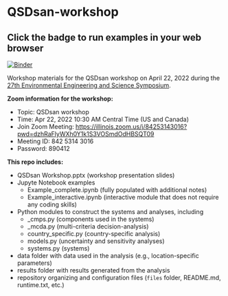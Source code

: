 # QSDsan-workshop

**Click the badge to run examples in your web browser**
---
[![Binder](https://mybinder.org/badge_logo.svg)](https://mybinder.org/v2/gh/QSD-group/QSDsan-workshop/main)

Workshop materials for the QSDsan workshop on April 22, 2022 during the [27th Environmental Engineering and Science Symposium](https://publish.illinois.edu/2022-environmentalsymposium/).

**Zoom information for the workshop:**
- Topic: QSDsan workshop
- Time: Apr 22, 2022 10:30 AM Central Time (US and Canada)
- Join Zoom Meeting: https://illinois.zoom.us/j/84253143016?pwd=dzhRaFlyWXh0Y1k1S3VOSmdOdHBSQT09
- Meeting ID: 842 5314 3016
- Password: 890412

**This repo includes:**
- QSDsan Workshop.pptx (workshop presentation slides)
- Jupyte Notebook examples
    - Example_complete.ipynb (fully populated with additional notes)
    - Example_interactive.ipynb (interactive module that does not require any coding skills)
- Python modules to construct the systems and analyses, including
    - _cmps.py (components used in the systems)
    - _mcda.py (multi-criteria decision-analysis)
    - country_specific.py (country-specific analysis)
    - models.py (uncertainty and sensitivity analyses)
    - systems.py (systems)
- data folder with data used in the analysis (e.g., location-specific parameters)
- results folder with results generated from the analysis
- repository organizing and configuration files (``files`` folder, README.md, runtime.txt, etc.)
